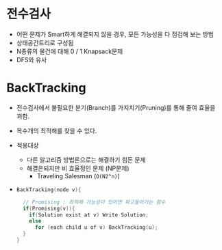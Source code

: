 # 전수검사

- 어떤 문제가 Smart하게 해결되지 않을 경우, 모든 가능성을 다 점검해 보는 방법
- 상태공간트리로 구성됨
- N종류의 물건에 대해 0 / 1 Knapsack문제
- DFS와 유사



# BackTracking

- 전수검사에서 불필요한 분기(Branch)를 가지치기(Pruning)를 통해 줄여 효율을 꾀함.

- 복수개의 최적해를 찾을 수 있다.

- 적용대상

  - 다른 알고리즘 방법론으로는 해결하기 힘든 문제
  - 해결은되지만 비 효율정인 문제 (NP문제)
    - Traveling Salesman (`O(N2^n)`)

- ```c++
  BackTracking(node v){
  
    // Promising : 최적해 가능성이 있이면 파고들어가는 함수
    if(Promising(v)){
      if(Solution exist at v) Write Solution;
      else
        for (each child u of v) BackTracking(u);
    }
  }
  ```

  